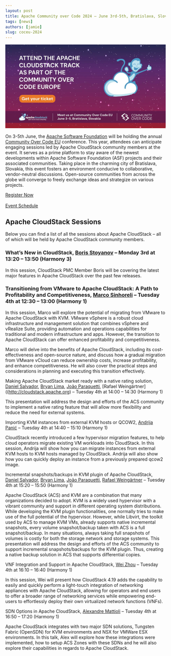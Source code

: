 ```yaml
---
layout: post
title: Apache Community over Code 2024 – June 3rd-5th, Bratislava, Slovakia
tags: [news]
authors: [jamie]
slug: coceu-2024
---
```



![](banner.png "Blog Header Image")

On 3-5th June, the [Apache Software
Foundation](https://www.apache.org) will be holding the annual
[Community Over Code EU](https://eu.communityovercode.org/)
conference. This year, attendees can anticipate engaging sessions led
by Apache CloudStack community members at the event. It serves as a
prime platform to stay aware of the newest developments within Apache
Software Foundation (ASF) projects and their associated
communities. Taking place in the charming city of Bratislava,
Slovakia, this event fosters an environment conducive to
collaborative, vendor-neutral discussions. Open-source communities
from across the globe will converge to freely exchange ideas and
strategize on various projects.

<!-- truncate -->

<div class="col col-3 col-lg text-center">
<a class="button button--primary"
href="https://eu.communityovercode.org/tickets/" target="_blank">Register Now</a>
</div>

<br/>

<div class="col col-3 col-lg text-center">
<a class="button button--primary"
href="https://eu.communityovercode.org/schedule/" target="_blank">Event Schedule</a>
</div>


## Apache CloudStack Sessions

Below you can find a list of all the sessions about Apache CloudStack
– all of which will be held by Apache CloudStack community members.

### What’s New in CloudStack, [Boris Stoyanov](https://www.linkedin.com/in/bstoyanov/) – Monday 3rd at 13:20 – 13:50 (Harmony 3)

In this session, CloudStack PMC Member Boris will be covering the
latest major features in Apache CloudStack over the past few releases.

### Transitioning from VMware to Apache CloudStack: A Path to Profitability and Competitiveness, [Marco Sinhoreli](https://www.linkedin.com/in/msinhore/) – Tuesday 4th at 12:30 – 13:00 (Harmony 1) 

In this session, Marco will explore the potential of migrating from
VMware to Apache CloudStack with KVM. VMware vSphere is a robust cloud
infrastructure and management solution that combines vSphere and
vRealize Suite, providing automation and operations capabilities for
traditional and modern infrastructure and apps. However, the
transition to Apache CloudStack can offer enhanced profitability and
competitiveness.

Marco will delve into the benefits of Apache CloudStack, including its
cost-effectiveness and open-source nature, and discuss how a gradual
migration from VMware vCloud can reduce ownership costs, increase
profitability, and enhance competitiveness. He will also cover the
practical steps and considerations in planning and executing this
transition effectively.

Making Apache CloudStack market ready with a native rating solution,
[Daniel Salvador](https://www.linkedin.com/in/gutoveronezi/),
[Bryan Lima](https://www.linkedin.com/in/bryan-lima/), [João Paraquetti](https://www.linkedin.com/in/jo%C3%A3o-jandre-136a32159/),
[Rafael Weingärtner]((http://cloudstack.apache.org) – Tuesday 4th at 14:00 – 14:30 (Harmony 1)

This presentation will address the design and efforts of the ACS
community to implement a native rating feature that will allow more
flexibility and reduce the need for external systems.



Importing KVM instances from external KVM hosts or QCOW2, [Andrija Panić](https://www.linkedin.com/in/andrijapanic/) – Tuesday 4th at 14:40 – 15:10 (Harmony 1)

CloudStack recently introduced a few hypervisor migration features, to
help cloud operators migrate existing VM workloads into CloudStack. In
this session, Andrija will show how you can migrate instances from
external KVM hosts to KVM hosts managed by CloudStack. Andrija will
also show how you can quickly deploy an instance from a previously
prepared qcow2 image.

Incremental snapshots/backups in KVM plugin of Apache CloudStack, [Daniel Salvador](https://www.linkedin.com/in/gutoveronezi/), [Bryan Lima](https://www.linkedin.com/in/bryan-lima/), [João Paraquetti](https://www.linkedin.com/in/jo%C3%A3o-jandre-136a32159/),
[Rafael Weingärtner](http://cloudstack.apache.org) – Tuesday 4th at 15:20 – 15:50 (Harmony 1)

Apache CloudStack (ACS) and KVM are a combination that many
organizations decided to adopt. KVM is a widely used hypervisor with a
vibrant community and support in different operating system
distributions. While developing the KVM plugin functionalities, one
normally tries to make use of the full potential of the
hypervisor. However, while Libvirt, the toolkit used by ACS to manage
KVM VMs, already supports native incremental snapshots, every volume
snapshot/backup taken with ACS is a full snapshot/backup. In many
situations, always taking full snapshots of volumes is costly for both
the storage network and storage systems. This presentation will
address the design and efforts of the ACS community to support
incremental snapshots/backups for the KVM plugin. Thus, creating a
native backup solution in ACS that supports differential copies.

VNF Integration and Support in Apache CloudStack, [Wei Zhou](https://www.linkedin.com/in/wei-zhou-3635b633/) – Tuesday 4th at 16:10 – 16:40 (Harmony 1) 

In this session, Wei will present how CloudStack 4.19 adds the
capability to easily and quickly perform a light-touch integration of
networking appliances with Apache CloudStack, allowing for operators
and end users to offer a broader range of networking services while
empowering end-users to effortlessly deploy their own virtualized
network functions (VNFs).

SDN Options in Apache CloudStack, [Alexandre Mattioli](https://www.linkedin.com/in/alexandremattiolibastos/) – Tuesday 4th at 16:50 – 17:20 (Harmony 1)

Apache CloudStack integrates with two major SDN solutions, Tungsten
Fabric (OpenSDN) for KVM environments and NSX for VMWare ESX
environments. In this talk, Alex will explore how these integrations
were implemented, how to setup ACS Zones with these SDNs and he will
also explore their capabilities in regards to Apache CloudStack.